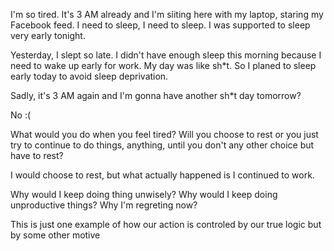 I'm so tired. It's 3 AM already and I'm sỉiting here with my laptop, staring my Facebook feed. I need to sleep, I need to sleep. I was supported to sleep very early tonight. 

Yesterday, I slept so late. I didn't have enough sleep this morning because I need to wake up early for work. My day was like sh*t. So I planed to sleep early today to avoid sleep deprivation.

Sadly, it's 3 AM again and I'm gonna have another sh*t day tomorrow?

No :(

What would you do when you feel tired? Will you choose to rest or you just try to continue to do things, anything, until you don't any other choice but have to rest?

I would choose to rest, but what actually happened is I continued to work.

Why would I keep doing thing unwisely? Why would I keep doing unproductive things? Why I'm regreting now?

This is just one example of how our action is controled by our true logic but by some other motive


